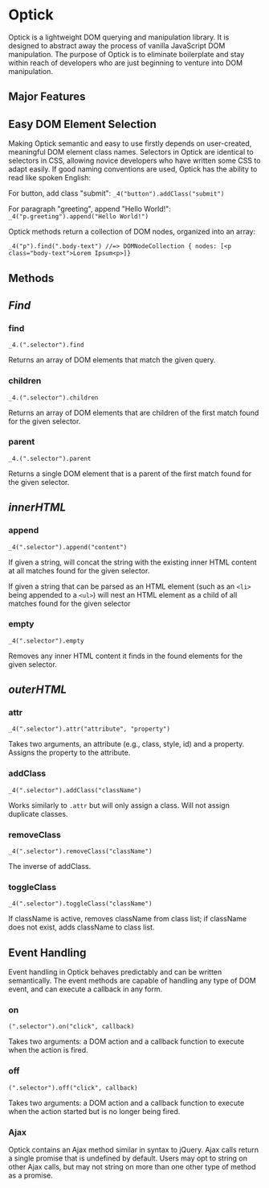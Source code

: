 # Optick

Optick is a lightweight DOM querying and manipulation library. It is designed to abstract away the process of vanilla JavaScript DOM manipulation. The purpose of Optick is to eliminate boilerplate and stay within reach of developers who are just beginning to venture into DOM manipulation.

## Major Features

## Easy DOM Element Selection

Making Optick semantic and easy to use firstly depends on user-created, meaningful DOM element class names. Selectors in Optick are identical to selectors in CSS, allowing novice developers who have written some CSS to adapt easily. If good naming conventions are used, Optick has the ability to read like spoken English:

For button, add class "submit":
  `_4("button").addClass("submit")`

For paragraph "greeting", append "Hello World!":
  `_4("p.greeting").append("Hello World!")`


Optick methods return a collection of DOM nodes, organized into an array:

  `_4("p").find(".body-text") //=>
    DOMNodeCollection { nodes: [<p class="body-text">Lorem Ipsum<p>]}`

## Methods

## *Find*

### find
`_4.(".selector").find`

Returns an array of DOM elements that match the given query.

### children
`_4.(".selector").children`

Returns an array of DOM elements that are children of the first match found for the given selector.

### parent
`_4.(".selector").parent`

Returns a single DOM element that is a parent of the first match found for the given selector.

## *innerHTML*

### append
`_4(".selector").append("content")`

If given a string, will concat the string with the existing inner HTML content at all matches found for the given selector.

If given a string that can be parsed as an HTML element (such as an `<li>` being appended to a `<ul>`) will nest an HTML element as a child of all matches found for the given selector

### empty
`_4(".selector").empty`

Removes any inner HTML content it finds in the found elements for the given selector.


## *outerHTML*

### attr
`_4(".selector").attr("attribute", "property")`

Takes two arguments, an attribute (e.g., class, style, id) and a property. Assigns the property to the attribute.

### addClass
`_4(".selector").addClass("className")`

Works similarly to `.attr` but will only assign a class. Will not assign duplicate classes.

### removeClass
`_4(".selector").removeClass("className")`

The inverse of addClass.

### toggleClass
`_4(".selector").toggleClass("className")`

If className is active, removes className from class list; if className does not exist, adds className to class list.


## Event Handling

Event handling in Optick behaves predictably and can be written semantically. The event methods are capable of handling any type of DOM event, and can execute a callback in any form.

### on
`(".selector").on("click", callback)`

Takes two arguments: a DOM action and a callback function to execute when the action is fired.

### off
`(".selector").off("click", callback)`

Takes two arguments: a DOM action and a callback function to execute when the action started but is no longer being fired.

### Ajax
Optick contains an Ajax method similar in syntax to jQuery. Ajax calls return a single promise that is undefined by default. Users may opt to string on other Ajax calls, but may not string on more than one other type of method as a promise.
